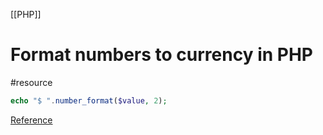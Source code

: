 [[PHP]]
# Format numbers to currency in PHP
#resource 

```php
echo "$ ".number_format($value, 2);
```

[Reference](https://stackoverflow.com/questions/4013950/print-currency-number-format-in-php) 